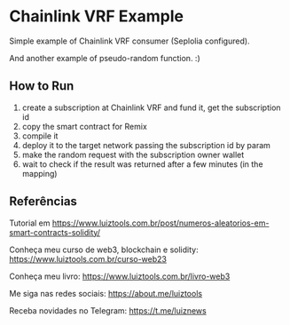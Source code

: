 # Chainlink VRF Example

Simple example of Chainlink VRF consumer (Seplolia configured).

And another example of pseudo-random function. :)

## How to Run

1. create a subscription at Chainlink VRF and fund it, get the subscription id
2. copy the smart contract for Remix
3. compile it
4. deploy it to the target network passing the subscription id by param
5. make the random request with the subscription owner wallet
6. wait to check if the result was returned after a few minutes (in the mapping)

## Referências

Tutorial em https://www.luiztools.com.br/post/numeros-aleatorios-em-smart-contracts-solidity/

Conheça meu curso de web3, blockchain e solidity: https://www.luiztools.com.br/curso-web23

Conheça meu livro: https://www.luiztools.com.br/livro-web3

Me siga nas redes sociais: https://about.me/luiztools

Receba novidades no Telegram: https://t.me/luiznews